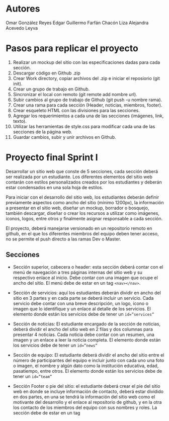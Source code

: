 # Autores

Omar González Reyes
Edgar Guillermo Farfán Chacón
Liza Alejandra Acevedo Leyva

# Pasos para replicar el proyecto

 1. Realizar un mockup del sitio con las especificaciones dadas para cada sección.
 2. Descargar código en Github .zip
 3. Crear Work directory, copiar archivos del .zip e iniciar el reposiorio (git init).
 4. Crear un grupo de trabajo en Github.
 5. Sincronizar el local con remoto (git remote add nombre url).
 6. Subir cambios al grupo de trabajo de Github (git push -u nombre rama).
 7. Crear una rama para cada sección (Header, noticias, miembros, footer).
 8. Crear esqueleto HTML con las divisiones para las secciones.
 9. Agregar los requerimientos a cada una de las secciones (imágenes, link, texto).
 10. Utilizar las herramientas de style.css para modificar cada una de las secciones de la página web.
 11. Guardar cambios, subir y unir archivos en Github.
 
# Proyecto final Sprint I

Desarrollar un sitio web que conste de 5 secciones, cada sección deberá ser realizada por un estudiante. Los diferentes elementos del sitio web contarán con estilos personalizados creados por los estudiantes y deberán estar condensados en una sola hoja de estilos.

Para iniciar con el desarrollo del sitio web, los estudiantes deberán definir previamente aspectos como ancho del sitio (mínimo 1200px), la información a presentar en el sitio web, diseñar un mockup, borrador o bosquejo, también descargar, diseñar o crear los recursos a utilizar como imágenes, iconos, logos, entre otros y finalmente asignar responsable a cada sección.

El proyecto, deberá manejarse versionado en un repositorio remoto en github, en el que los diferentes miembros del equipo deben tener acceso, no se permite el push directo a las ramas Dev o Master.

## Secciones

- Sección superior, cabecera o header: esta sección deberá contar con el menú de navegación a tres páginas internas del sitio web y su respectivo enlace al inicio. Debe contar con una imagen que ocupe el ancho del sitio.
  El menú debe de estar en un tag `<nav></nav>`.
- Sección de servicios: aquí los estudiantes deberán dividir en ancho del sitio en 3 partes y en cada parte se deberá incluir un servicio. Cada servicio debe contar con una breve descripción, un logo, ícono o imagen que lo identifique y un enlace al detalle de los servicios. El elemento donde están los servicios debe de tener un `id=”services”`
- Sección de noticias: El estudiante encargado de la sección de noticias, deberá dividir el ancho del sitio web en 2 filas y dos columnas para presentar 4 noticias. Cada noticia debe contar con un resumen, una imagen y un enlace a leer la noticia completa.
  El elemento donde están los servicios debe de tener un `id=”news”`

- Sección de equipo: El estudiante deberá dividir el ancho del sitio entre el número de participantes del equipo e incluir junto con cada uno una foto o imagen, el nombre y algún dato como la institución educativa, edad, pasatiempo, entre otros.
  El elemento donde están los servicios debe de tener un `id=”team”`

- Sección Footer o pie del sitio: el estudiante deberá crear el pie del sitio web en donde se incluye información de contacto, deberá estar dividido en dos partes, en una se tendrá la información del sitio web como el motivante del desarrollo y el enlace al repositorio de github, y en la otra los contacto de los miembros del equipo con sus nombres y roles. La sección debe de estar en un tag <footer></footer>
